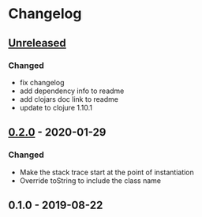 # Changelog

## [Unreleased]
### Changed
- fix changelog
- add dependency info to readme
- add clojars doc link to readme
- update to clojure 1.10.1

## [0.2.0] - 2020-01-29
### Changed
- Make the stack trace start at the point of instantiation
- Override toString to include the class name

## 0.1.0 - 2019-08-22

[0.2.0]: https://github.com/redplanetlabs/defexception/compare/0.1.0...0.2.0
[Unreleased]: https://github.com/redplanetlabs/defexception/compare/0.2.0...HEAD
